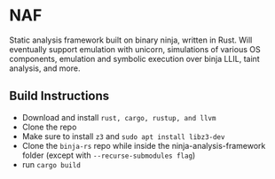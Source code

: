# NAF

Static analysis framework built on binary ninja, written in Rust. Will eventually support emulation with unicorn, simulations of various OS components, emulation and symbolic execution over binja LLIL, taint analysis, and more. 

## Build Instructions

- Download and install `rust, cargo, rustup, and llvm`
- Clone the repo
- Make sure to install `z3` and `sudo apt install libz3-dev`
- Clone the `binja-rs` repo while inside the ninja-analysis-framework folder (except with `--recurse-submodules flag`)
- run `cargo build`
